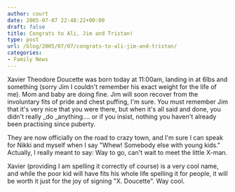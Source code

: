 ```yaml
---
author: court
date: 2005-07-07 22:48:22+00:00
draft: false
title: Congrats to Ali, Jim and Tristan!
type: post
url: /blog/2005/07/07/congrats-to-ali-jim-and-tristan/
categories:
- Family News
---
```


Xavier Theodore Doucette was born today at 11:00am, landing in at 6lbs and something (sorry Jim I couldn't remember his exact weight for the life of me).  Mom and baby are doing fine.  Jim will soon recover from the involuntary fits of pride and chest puffing, I'm sure.  You must remember Jim that it's very nice that you were there, but when it's all said and done, you didn't really _do _anything.... or if you insist, nothing you haven't already been practising since puberty.

They are now officially on the road to crazy town, and I'm sure I can speak for Nikki and myself when I say "Whew!  Somebody else with young kids."  Actually, I really meant to say: Way to go, can't wait to meet the little X-man.

Xavier (providing I am spelling it correctly of course) is a very cool name, and while the poor kid will have fits his whole life spelling it for people, it will be worth it just for the joy of signing "X. Doucette".  Way cool.
